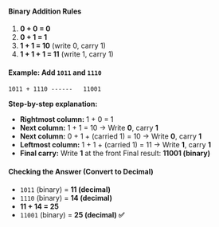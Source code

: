 #### **Binary Addition Rules**
1. **0 + 0 = 0**
2. **0 + 1 = 1**
3. **1 + 1 = 10** (write 0, carry 1)
4. **1 + 1 + 1 = 11** (write 1, carry 1)

#### **Example: Add `1011` and `1110`**

   `1011 + 1110 ------   11001`

**Step-by-step explanation:**
- **Rightmost column:** 1 + 0 = 1
- **Next column:** 1 + 1 = 10 → Write **0**, carry **1**
- **Next column:** 0 + 1 + (carried 1) = 10 → Write **0**, carry **1**
- **Leftmost column:** 1 + 1 + (carried 1) = 11 → Write **1**, carry **1**
- **Final carry:** Write **1** at the front
Final result: **11001 (binary)**

#### **Checking the Answer (Convert to Decimal)**
- `1011` (binary) = **11 (decimal)**
- `1110` (binary) = **14 (decimal)**
- **11 + 14 = 25**
- `11001` (binary) = **25 (decimal) ✅**